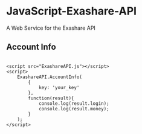 # JavaScript-Exashare-API
A Web Service for the Exashare API

Account Info
------------

```

<script src="ExashareAPI.js"></script>
<script>
    ExashareAPI.AccountInfo(
        {
            key: 'your_key'
        },
        function(result){
            console.log(result.login);
            console.log(result.money);
        }
    );
</script>

```
